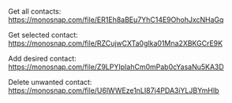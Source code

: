 Get all contacts: https://monosnap.com/file/ER1Eh8aBEu7YhC14E9OhohJxcNHaGq

Get selected contact: https://monosnap.com/file/RZCujwCXTa0gIka01Mna2XBKGCrE9K

Add desired contact: https://monosnap.com/file/Z9LPYIpIahCm0mPab0cYasaNu5KA3D

Delete unwanted contact: https://monosnap.com/file/U6lWWEze1nLI87j4PDA3iYLJBYmHIb
